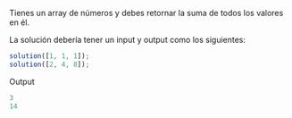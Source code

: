 Tienes un array de números y debes retornar la suma de todos los valores en él.

La solución debería tener un input y output como los siguientes:

```js
solution([1, 1, 1]);
solution([2, 4, 8]);
```

Output

```js
3
14
```
